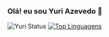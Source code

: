 ### Olá! eu sou Yuri Azevedo 👋

![Yuri Status](https://github-readme-stats.vercel.app/api?username=Projectyuuri07&show_icons=true&theme=TokyoNight)
[![Top Linguagens](https://github-readme-stats.vercel.app/api/top-langs/?username=Projectyuuri07&layout=compact)](https://github.com/anuraghazra/github-readme-stats)
